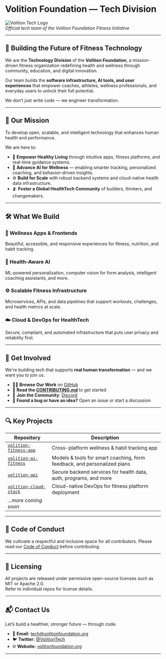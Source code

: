 # Volition Foundation — Tech Division

![Volition Tech Logo](https://via.placeholder.com/150/0000FF/FFFFFF?text=Volition+Tech)  
_Official tech team of the Volition Foundation Fitness Initiative_

---

## 💪 Building the Future of Fitness Technology

We are the **Technology Division** of the **Volition Foundation**, a mission-driven fitness organization redefining health and wellness through community, education, and digital innovation.

Our team builds the **software infrastructure, AI tools, and user experiences** that empower coaches, athletes, wellness professionals, and everyday users to unlock their full potential.

We don’t just write code — we engineer transformation.

---

## 🎯 Our Mission

To develop open, scalable, and intelligent technology that enhances human health and performance.

We are here to:

- 🧬 **Empower Healthy Living** through intuitive apps, fitness platforms, and real-time guidance systems.
- 🧠 **Advance AI for Wellness** — enabling smarter tracking, personalized coaching, and behavior-driven insights.
- ⚙️ **Build for Scale** with robust backend systems and cloud-native health data infrastructure.
- 🫂 **Foster a Global HealthTech Community** of builders, thinkers, and changemakers.

---

## 🛠️ What We Build

### 📱 Wellness Apps & Frontends
Beautiful, accessible, and responsive experiences for fitness, nutrition, and habit tracking.

### 🧠 Health-Aware AI
ML-powered personalization, computer vision for form analysis, intelligent coaching assistants, and more.

### ⚙️ Scalable Fitness Infrastructure
Microservices, APIs, and data pipelines that support workouts, challenges, and health metrics at scale.

### ☁️ Cloud & DevOps for HealthTech
Secure, compliant, and automated infrastructure that puts user privacy and reliability first.

---

## 🚀 Get Involved

We're building tech that supports **real human transformation** — and we want you to join us.

- 👨‍💻 **Browse Our Work** on [GitHub](https://github.com/VolitionFoundation)
- 📘 **Read the [CONTRIBUTING.md](CONTRIBUTING.md)** to get started
- 💬 **Join the Community**: [Discord](https://discord.gg/your-invite-link)  
- 🐛 **Found a bug or have an idea?** Open an issue or start a discussion

---

## 🔍 Key Projects

| Repository | Description |
|------------|-------------|
| [`volition-fitness-app`](https://github.com/VolitionFoundation/volition-fitness-app) | Cross-platform wellness & habit tracking app |
| [`volition-ai-fitness`](https://github.com/VolitionFoundation/volition-ai-fitness) | Models & tools for smart coaching, form feedback, and personalized plans |
| [`volition-api`](https://github.com/VolitionFoundation/volition-api) | Secure backend services for health data, auth, programs, and more |
| [`volition-cloud-stack`](https://github.com/VolitionFoundation/volition-cloud-stack) | Cloud-native DevOps for fitness platform deployment |
| _...more coming soon_ |

---

## 📜 Code of Conduct

We cultivate a respectful and inclusive space for all contributors. Please read our [Code of Conduct](CODE_OF_CONDUCT.md) before contributing.

---

## 📄 Licensing

All projects are released under permissive open-source licenses such as MIT or Apache 2.0.  
Refer to individual repos for license details.

---

## 📬 Contact Us

Let’s build a healthier, stronger future — through code.

- 📧 **Email:** [tech@volitionfoundation.org](mailto:tech@volitionfoundation.org)  
- 🐦 **Twitter:** [@VolitionTech](https://twitter.com/VolitionTech)  
- 🌐 **Website:** [volitionfoundation.org](https://volitionfoundation.org)

---
